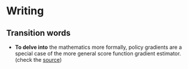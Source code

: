 # Writing

## Transition words

- **To delve into** the mathematics more formally, policy gradients are a special case of the more general score function gradient estimator. (check the [source](https://blog.tensorflow.org/2018/07/deep-reinforcement-learning-keras-eager-execution.html))

<Disqus/>
